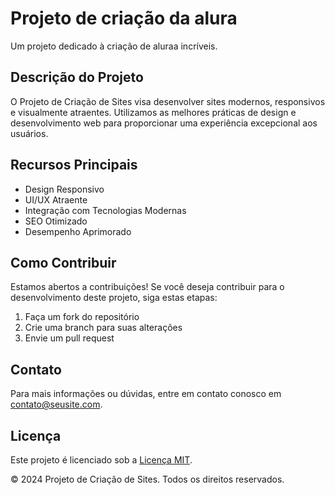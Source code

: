 # Projeto de criação da alura

Um projeto dedicado à criação de aluraa incríveis.

## Descrição do Projeto

O Projeto de Criação de Sites visa desenvolver sites modernos, responsivos e visualmente atraentes. Utilizamos as melhores práticas de design e desenvolvimento web para proporcionar uma experiência excepcional aos usuários.

## Recursos Principais

- Design Responsivo
- UI/UX Atraente
- Integração com Tecnologias Modernas
- SEO Otimizado
- Desempenho Aprimorado

## Como Contribuir

Estamos abertos a contribuições! Se você deseja contribuir para o desenvolvimento deste projeto, siga estas etapas:

1. Faça um fork do repositório
2. Crie uma branch para suas alterações
3. Envie um pull request

## Contato

Para mais informações ou dúvidas, entre em contato conosco em [contato@seusite.com](mailto:contato@seusite.com).

## Licença

Este projeto é licenciado sob a [Licença MIT](LICENSE).

&copy; 2024 Projeto de Criação de Sites. Todos os direitos reservados.

